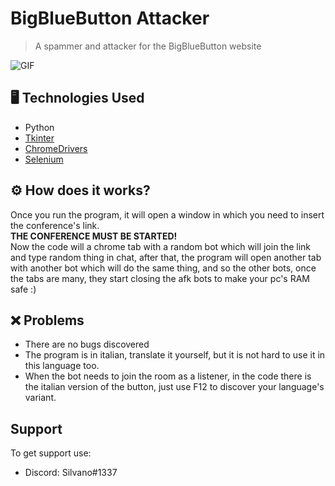# BigBlueButton Attacker

> A spammer and attacker for the BigBlueButton website



![GIF](http://g.recordit.co/rEyajyN636.gif)


## 🖥️ Technologies Used
- Python 
- [Tkinter](https://wiki.python.org/moin/TkInter)
- [ChromeDrivers](https://chromedriver.chromium.org/downloads)  
- [Selenium](https://selenium-python.readthedocs.io/)

## ⚙️ How does it works?
Once you run the program, it will open a window in which you need to insert the conference's link.  
**THE CONFERENCE MUST BE STARTED!**  
Now the code will a chrome tab with a random bot which will join the link and type random thing in chat, after that, the program will open another tab with another bot which will do the same thing, and so the other bots, once the tabs are many, they start closing the afk bots to make your pc's RAM safe :)  

## ❌ Problems
- There are no bugs discovered 
- The program is in italian, translate it yourself, but it is not hard to use it in this language too.  
- When the bot needs to join the room as a listener, in the code there is the italian version of the button, just use F12 to discover your language's variant.  

## Support

To get support use:  

- Discord: Silvano#1337

